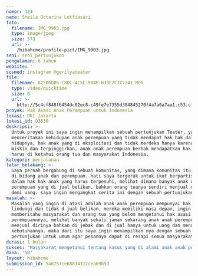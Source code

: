 ```yaml
---
nomor: 121
nama: Sheila Octarina Lutfiasari
foto:
  filename: IMG_9903.jpg
  type: image/jpeg
  size: 573
  url: >-
    /hibahcme/profile-pict/IMG_9903.jpg
seni: seni_pertunjukan
pengalaman: 6 tahun
website: ''
sosmed: instagram @gerilyateater
file:
  filename: 82506D05-C8DC-4C5C-984E-B38E2C7C7241.MOV
  type: video/quicktime
  size: 0
  url: >-
    http://5c4cf848f6454dc02ec8-c49fe7e7355d384845270f4a7a0a7aa1.r53.cf2.rackcdn.com/4744d615-beda-4c27-aa6d-ea0a367b6582/82506D05-C8DC-4C5C-984E-B38E2C7C7241.MOV
proyek: Hak Asasi Anak Perempuan untuk Indonesia
lokasi: DKI Jakarta
lokasi_id: Q3630
deskripsi: >-
  Untuk proyek ini saya ingin menampilkan sebuah pertunjukan Teater, yang
  menceritakan kehidupan anak perempuan yang tidak mendapat hak hak dalam
  hidupnya, hak anak yang di eksploitasi dan tidak merdeka hanya karena mereka
  miskin dan terpinggirkan, anak anak perempuan berhak mendapatkan hak anak yang
  harus di ketahui orang tua dan masyarakat Indonesia.
kategori: perjalanan
latar_belakang: >-
  Saya pernah bergabung di sebuah komunitas, yang dimana komunitas itu bergerak
  di bidang anak dan perempuan. hati saya tergerak untuk ikut berpartisipasi
  dalam hak hak anak yang harus terpenuhi, melihat dimana banyak anak dan
  perempuan yang di jual belikan, bahkan orang tuanya sendiri menjual mereka
  demi uang. saya ingin mengangkat cerita ini dengan sebuah pertunjukan teater.
masalah: >-
  Masalah yang ingin di atasi adalah anak anak perempuan mempunyai hak di
  lindungi dan tidak d jual belikan, mereka memiliki masa depan, ingin
  memberitahu masyarakat dan orang tua yang belom mengetahui hak asasi anak
  perempuannnya, melihat banyak sekali jaman sekarang anak anak perempuan yang
  menjual dirinya bahkan di jebak dan di jual hanya untuk uang dan menutupi
  kebutuhannya. maka dari itu saya ingin menampilkan nya dengan sebuah
  pertunjukan untuk umum agar pesannya dapat di resapi semua masyarakat.
durasi: 1 bulan
sukses: "Masyakarat mengetahui tentang kasus yang di alami anak anak perempuan yang terpinggirkan\r\nMasyarakat menjadi terbuka pikirannya\r\nOrang tua dapat memahami dan tahu hak hak asasi anak perempuan\r\nSemua remaja perempuan harus bersyukur menjadi seorang perempuan dengan kehidupannya bahwa d luar sana banyak orang perempuan yang tidak beruntung nasibnya"
dana: '50'
layout: hibahcme
submission_id: 5a6757ce68834117cea69b5d
---
```


